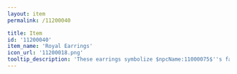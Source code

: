 ```yaml
---
layout: item
permalink: /11200040

title: Item
id: '11200040'
item_name: 'Royal Earrings'
icon_url: '11200018.png'
tooltip_description: 'These earrings symbolize $npcName:11000075$''s faith in you.'
---
```

